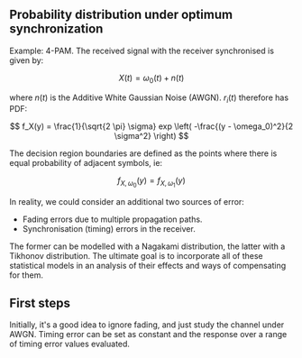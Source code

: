 Probability distribution under optimum synchronization
------------------------------------------------------

Example: 4-PAM. The received signal with the receiver synchronised is given by:

$$
X(t) = \omega_0(t) + n(t)
$$

where $n(t)$ is the Additive White Gaussian Noise (AWGN). $r_i(t)$ therefore has PDF:

$$
f_X(y) = \frac{1}{\sqrt{2 \pi} \sigma} exp \left( -\frac{(y - \omega_0)^2}{2 \sigma^2} \right)
$$

The decision region boundaries are defined as the points where there is equal probability of
adjacent symbols, ie:

$$
f_{X,\omega_0}(y) = f_{X,\omega_1}(y)
$$

In reality, we could consider an additional two sources of error:

* Fading errors due to multiple propagation paths.
* Synchronisation (timing) errors in the receiver.

The former can be modelled with a Nagakami distribution, the latter with a Tikhonov distribution.
The ultimate goal is to incorporate all of these statistical models in an analysis of their effects
and ways of compensating for them.

First steps
-----------

Initially, it's a good idea to ignore fading, and just study the channel under AWGN. Timing error
can be set as constant and the response over a range of timing error values evaluated.
